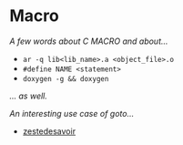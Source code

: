 # Macro

_A few words about C MACRO and about..._

- `ar -q lib<lib_name>.a <object_file>.o`
- `#define NAME <statement>`
- `doxygen -g && doxygen`

_... as well._

_An interesting use case of goto..._
- [zestedesavoir](https://zestedesavoir.com/tutoriels/755/le-langage-c-1/1043_aggregats-memoire-et-fichiers/5155_la-gestion-derreur-2/)

